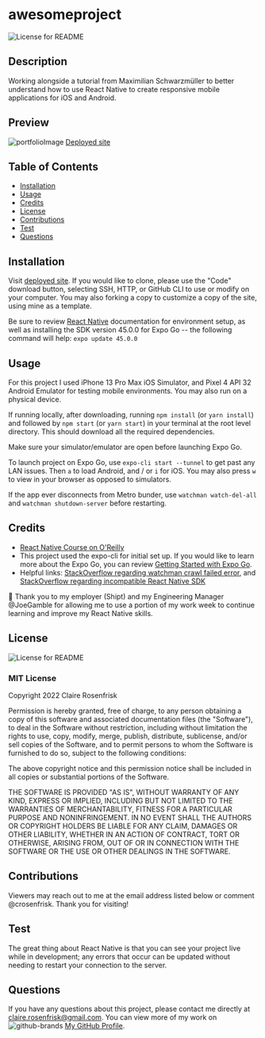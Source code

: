 
  
  # awesomeproject
  ![License for README](https://img.shields.io/badge/license-MIT-green/)


  ## Description
  Working alongside a tutorial from Maximilian Schwarzmüller to better understand how to use React Native to create responsive mobile applications for iOS and Android.


  ## Preview
  ![portfolioImage](add)
  [Deployed site](add)


  ## Table of Contents
  * [Installation](#Installation)
  * [Usage](#Usage)
  * [Credits](#Credits)
  * [License](#License)
  * [Contributions](#Contributions)
  * [Test](#Test)
  * [Questions](#Questions)
  

  ## Installation
  Visit [deployed site](add). If you would like to clone, please use the "Code" download button, selecting SSH, HTTP, or GitHub CLI to use or modify on your computer. You may also forking a copy to customize a copy of the site, using mine as a template.

  Be sure to review [React Native](https://reactnative.dev/docs/environment-setup) documentation for environment setup, as well as installing the SDK version 45.0.0 for Expo Go -- the following command will help: `expo update 45.0.0`


  ## Usage
  For this project I used iPhone 13 Pro Max iOS Simulator, and Pixel 4 API 32 Android Emulator for testing mobile environments. You may also run on a physical device.

  If running locally, after downloading, running `npm install` (or `yarn install`) and followed by `npm start` (or `yarn start`) in your terminal at the root level directory. This should download all the required dependencies.

  Make sure your simulator/emulator are open before launching Expo Go.
  
  To launch project on Expo Go, use `expo-cli start --tunnel` to get past any LAN issues. Then `a` to load Android, and / or `i` for iOS. You may also press `w` to view in your browser as opposed to simulators.
  
  If the app ever disconnects from Metro bunder, use `watchman watch-del-all` and `watchman shutdown-server` before restarting.

  ## Credits
  * [React Native Course on O'Reilly](https://learning.oreilly.com/)
  * This project used the expo-cli for initial set up. If you would like to learn more about the Expo Go, you can review [Getting Started with Expo Go](https://docs.expo.dev/workflow/expo-go/).
  * Helpful links: [StackOverflow regarding watchman crawl failed error](https://stackoverflow.com/questions/49443341/watchman-crawl-failed-retrying-once-with-node-crawler), and [StackOverflow regarding incompatible React Native SDK](https://stackoverflow.com/questions/70328652/incompatible-react-native-sdk-with-expo-sdk)

  🎉 Thank you to my employer (Shipt) and my Engineering Manager @JoeGamble for allowing me to use a portion of my work week to continue learning and improve my React Native skills.


  ## License
  ![License for README](https://img.shields.io/badge/license-MIT-green/)
  
  ### MIT License

  Copyright 2022 Claire Rosenfrisk

  Permission is hereby granted, free of charge, to any person obtaining a copy of this software and associated documentation files (the "Software"), to deal in the Software without restriction, including without limitation the rights to use, copy, modify, merge, publish, distribute, sublicense, and/or sell copies of the Software, and to permit persons to whom the Software is furnished to do so, subject to the following conditions:
      
  The above copyright notice and this permission notice shall be included in all copies or substantial portions of the Software.
      
  THE SOFTWARE IS PROVIDED "AS IS", WITHOUT WARRANTY OF ANY KIND, EXPRESS OR IMPLIED, INCLUDING BUT NOT LIMITED TO THE WARRANTIES OF MERCHANTABILITY, FITNESS FOR A PARTICULAR PURPOSE AND NONINFRINGEMENT. IN NO EVENT SHALL THE AUTHORS OR COPYRIGHT HOLDERS BE LIABLE FOR ANY CLAIM, DAMAGES OR OTHER LIABILITY, WHETHER IN AN ACTION OF CONTRACT, TORT OR OTHERWISE, ARISING FROM, OUT OF OR IN CONNECTION WITH THE SOFTWARE OR THE USE OR OTHER DEALINGS IN THE SOFTWARE.
  

  ## Contributions
  Viewers may reach out to me at the email address listed below or comment @crosenfrisk. Thank you for visiting!


  ## Test
  The great thing about React Native is that you can see your project live while in development; any errors that occur can be updated without needing to restart your connection to the server.

  
  ## Questions
  If you have any questions about this project, please contact me directly at claire.rosenfrisk@gmail.com. You can view more of my work on 
  ![github-brands](add) [My GitHub Profile](https://github.com/crosenfrisk).


